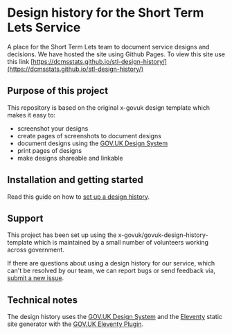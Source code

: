 # Design history for the Short Term Lets Service

A place for the Short Term Lets team to document service designs and decisions. We have hosted the site using Github Pages.
To view this site use this link [https://dcmsstats.github.io/stl-design-history/](https://dcmsstats.github.io/stl-design-history/)

## Purpose of this project

This repository is based on the original x-govuk design template which makes it easy to:

- screenshot your designs
- create pages of screenshots to document designs
- document designs using the [GOV.UK Design System](https://design-system.service.gov.uk/)
- print pages of designs
- make designs shareable and linkable

## Installation and getting started

Read this guide on how to [set up a design history](https://x-govuk.github.io/govuk-design-history/get-started/).

## Support

This project has been set up using the x-govuk/govuk-design-history-template which is maintained by a small number of volunteers working across government.

If there are questions about using a design history for our service, which can't be resolved by our team, we can report bugs or send feedback via, [submit a new issue](https://github.com/x-govuk/govuk-design-history-template/issues/new).

## Technical notes

The design history uses the [GOV.UK Design System](https://design-system.service.gov.uk) and the [Eleventy](https://www.11ty.dev) static site generator with the [GOV.UK Eleventy Plugin](https://x-govuk.github.io/govuk-eleventy-plugin/).
